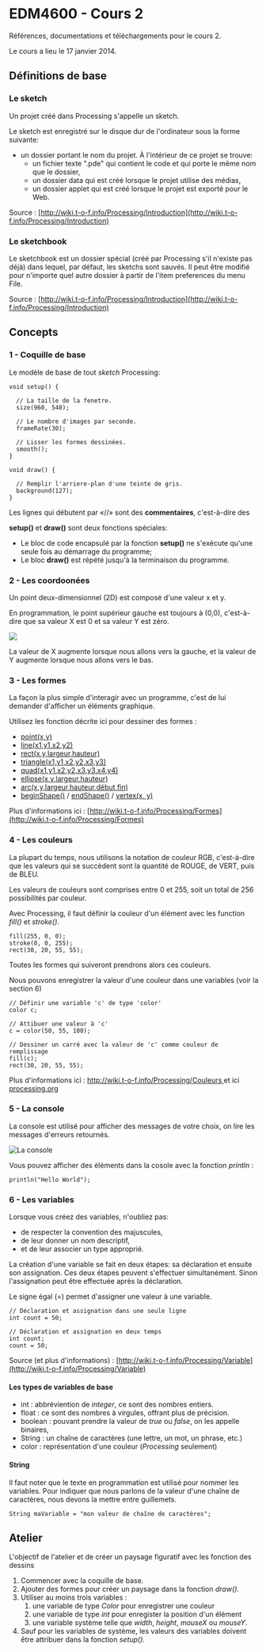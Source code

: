 EDM4600 - Cours 2
=======

Références, documentations et téléchargements pour le cours 2.

Le cours a lieu le 17 janvier 2014.

## Définitions de base

### Le sketch

Un projet créé dans Processing s'appelle un sketch.

Le sketch est enregistré sur le disque dur de l'ordinateur sous la forme suivante:

- un dossier portant le nom du projet. À l'intérieur de ce projet se trouve:
	- un fichier texte ".pde" qui contient le code et qui porte le même nom que le dossier,
	- un dossier data qui est créé lorsque le projet utilise des médias,
	- un dossier applet qui est créé lorsque le projet est exporté pour le Web.

Source : [http://wiki.t-o-f.info/Processing/Introduction](http://wiki.t-o-f.info/Processing/Introduction)

### Le sketchbook

Le sketchbook est un dossier spécial (créé par Processing s'il n'existe pas déjà) dans lequel, par défaut, les sketchs sont sauvés. Il peut être modifié pour n'importe quel autre dossier à partir de l'item preferences du menu File.

Source : [http://wiki.t-o-f.info/Processing/Introduction](http://wiki.t-o-f.info/Processing/Introduction)

## Concepts

### 1 - Coquille de base

Le modèle de base de tout *sketch* Processing:


```
void setup() {

  // La taille de la fenetre.
  size(960, 540);

  // Le nombre d'images par seconde.
  frameRate(30); 

  // Lisser les formes dessinées.
  smooth(); 
}

void draw() {

  // Remplir l'arriere-plan d'une teinte de gris.
  background(127);
}
```

Les lignes qui débutent par «//» sont des **commentaires**, c'est-à-dire des  

**setup()** et **draw()** sont deux fonctions spéciales:

- Le bloc de code encapsulé par la fonction **setup()** ne s'exécute qu'une seule fois au démarrage du programme;
- Le bloc **draw()** est répété jusqu'à la terminaison du programme.
 
### 2 - Les coordoonées

Un point deux-dimensionnel (2D) est composé d'une valeur x et y.

En programmation, le point supérieur gauche est toujours à (0,0), c'est-à-dire que sa valeur X est 0 et sa valeur Y est zéro.

![](https://dl.dropboxusercontent.com/u/1052827/EDM4600/cours2%20-%20coord.jpg)

La valeur de X augmente lorsque nous allons vers la gauche, et la valeur de Y augmente lorsque nous allons vers le bas.

### 3 - Les formes

La façon la plus simple d'interagir avec un programme, c'est de lui demander d'afficher un éléments graphique.

Utilisez les fonction décrite ici pour dessiner des formes :

- [point(x,y)](http://processing.org/reference/point_.html)
- [line(x1,y1,x2,y2)](http://processing.org/reference/line_.html)
- [rect(x,y,largeur,hauteur)](http://processing.org/reference/rect_.html)
- [triangle(x1,y1,x2,y2,x3,y3)](http://processing.org/reference/triangle_.html)
- [quad(x1,y1,x2,y2,x3,y3,x4,y4)](http://processing.org/reference/quad_.html)
- [ellipse(x,y,largeur,hauteur)](http://processing.org/reference/ellipse_.html)
- [arc(x,y,largeur,hauteur,début,fin)](http://processing.org/reference/arc_.html)
- [beginShape()](http://processing.org/reference/beginShape_.html) / [endShape()](http://processing.org/reference/endShape_.html) / [vertex(x, y)](http://processing.org/reference/vertex_.html)

Plus d'informations ici : [http://wiki.t-o-f.info/Processing/Formes](http://wiki.t-o-f.info/Processing/Formes)

### 4 - Les couleurs

La plupart du temps, nous utilisons la notation de couleur RGB, c'est-à-dire que les valeurs qui se succèdent sont la quantité de ROUGE, de VERT, puis de BLEU.

Les valeurs de couleurs sont comprises entre 0 et 255, soit un total de 256 possibilités par couleur.

Avec Processing, il faut définir la couleur d'un élément avec les function *fill()* et *stroke()*.

```
fill(255, 0, 0);
stroke(0, 0, 255);
rect(30, 20, 55, 55);
```

Toutes les formes qui suiveront prendrons alors ces couleurs.

Nous pouvons enregistrer la valeur d'une couleur dans une variables (voir la section 6)


```
// Définir une variable 'c' de type 'color'
color c; 

// Attibuer une valeur à 'c'
c = color(50, 55, 100);

// Dessiner un carré avec la valeur de 'c' comme couleur de remplissage
fill(c);
rect(30, 20, 55, 55);

```

Plus d'informations ici : [http://wiki.t-o-f.info/Processing/Couleurs
](http://wiki.t-o-f.info/Processing/Couleurs) et ici [processing.org](http://processing.org/reference/fill_.html)

### 5 - La console

La console est utilisé pour afficher des messages de votre choix, on lire les messages d'erreurs retournés.

![La console](https://dl.dropboxusercontent.com/u/1052827/EDM4600/cours2%20-%20console.png)

Vous pouvez afficher des éléments dans la cosole avec la fonction *println* :

```
println("Hello World");
```

### 6 - Les variables

Lorsque vous créez des variables, n'oubliez pas:

- de respecter la convention des majuscules,
- de leur donner un nom descriptif,
- et de leur associer un type approprié.

La création d'une variable se fait en deux étapes: sa déclaration et ensuite son assignation. Ces deux étapes peuvent s'effectuer simultanément. Sinon l'assignation peut être effectuée après la déclaration.

Le signe égal (=) permet d'assigner une valeur à une variable.

```
// Déclaration et assignation dans une seule ligne
int count = 50;

// Déclaration et assignation en deux temps
int count;
count = 50;
```

Source (et plus d'informations) : [http://wiki.t-o-f.info/Processing/Variable](http://wiki.t-o-f.info/Processing/Variable)

#### Les types de variables de base

- int : abbréviention de *integer*, ce sont des nombres entiers.
- float : ce sont des nombres à virgules, offrant plus de précision.
- boolean : pouvant prendre la valeur de *true* ou *false*, on les appelle binaires, 
- String : un chaîne de caractères (une lettre, un mot, un phrase, etc.)
- color : représentation d'une couleur (*Processing* seulement)

#### String 

Il faut noter que le texte en programmation est utilisé pour nommer les variables. Pour indiquer que nous parlons de la valeur d'une chaîne de caractères, nous devons la mettre entre guillemets.

```
String maVariable = "mon valeur de chaîne de caractères";
```

## Atelier

L'objectif de l'atelier et de créer un paysage figuratif avec les fonction des dessins

1. Commencer avec la coquille de base.
2. Ajouter des formes pour créer un paysage dans la fonction *draw()*.
3. Utiliser au moins trois variables : 
	1. une variable de type *Color* pour enregistrer une couleur
	2. une variable de type *int* pour enregister la position d'un élément
	3. une variable système telle que *width*, *height*, *mouseX* ou *mouseY*.
4. Sauf pour les variables de système, les valeurs des variables doivent être attribuer dans la fonction *setup()*.
